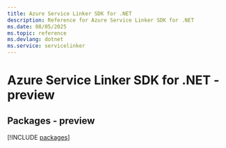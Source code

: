 ```yaml
---
title: Azure Service Linker SDK for .NET
description: Reference for Azure Service Linker SDK for .NET
ms.date: 08/05/2025
ms.topic: reference
ms.devlang: dotnet
ms.service: servicelinker
---
```

# Azure Service Linker SDK for .NET - preview
## Packages - preview
[!INCLUDE [packages](service-linker-index.md)]